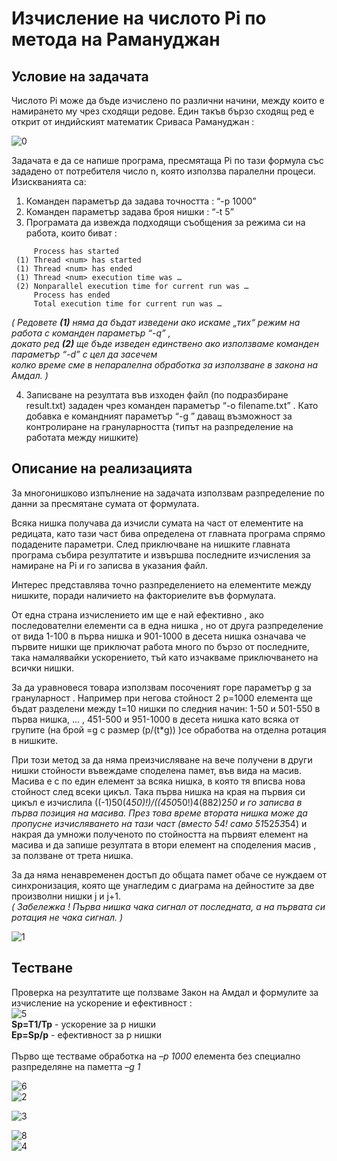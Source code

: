 # Изчисление на числото Pi по метода на Рамануджан
 
## Условие на задачата
Числото Pi може да бъде изчислено по различни начини, между които е намирането му чрез  сходящи редове. Един такъв бързо сходящ ред  е открит от индийският математик Сриваса Рамануджан :

![0](https://user-images.githubusercontent.com/89635038/131673611-b240f214-50c9-4250-b645-ef080873faf3.png)

Задачата е да се напише програма, пресмятаща Pi по тази формула със зададено от потребителя число n, която използва паралелни процеси.<br>
Изискванията са:
1. Команден параметър да задава точността :  “-p 1000”
2. Команден параметър задава броя нишки : “-t 5”
3. Програмата да извежда подходящи съобщения за режима си на работа, които биват :
```
     Process has started
 (1) Thread <num> has started
 (1) Thread <num> has ended 
 (1) Thread <num> execution time was …
 (2) Nonparallel execution time for current run was …
     Process has ended
     Total execution time for current run was …
```
*(  Редовете **(1)** няма да бъдат изведени ако искаме „тих“ режим на работа с команден параметър  “-q” ,<br>
докато ред  **(2)** ще бъде изведен единствено ако използваме команден параметър “-d” с цел да засечем <br>
колко време сме в непаралелна обработка за използване в закона на Амдал. )*<br>

4. Записване на резултата във изходен файл (по подразбиране result.txt) зададен чрез команден параметър “-o filename.txt” .
Като добавка е командният параметър “-g <number>” даващ възможност за контролиране на грануларността (типът на разпределение на работата между нишките)

## Описание на реализацията
За многонишково изпълнение на задачата използвам разпределение по данни за пресмятане сумата от формулата. <br>
 
Всяка нишка получава да изчисли сумата на част от елементите на редицата, като тази част бива определена от главната програма спрямо подадените параметри. След приключване на нишките главната програма събира резултатите и извършва последните изчисления за намиране на Pi и го записва в указания файл.<br>
 
Интерес представлява точно разпределението на елементите между нишките, поради наличието на факториелите във формулата.<br>
 
От една страна изчислението им ще е най ефективно , ако последователни елементи са в една нишка , но от друга разпределение от вида 1-100 в първа нишка и 901-1000 в десета нишка означава че първите нишки ще приключат работа много по бързо от последните, така намалявайки ускорението, тъй като изчакваме приключването на всички нишки.<br>
 
За да уравновеся товара използвам посоченият горе параметър g за грануларност . Например при негова стойност 2  p=1000 елемента ще бъдат разделени между t=10 нишки по следния начин: 1-50 и 501-550 в първа нишка, … , 451-500 и 951-1000 в десета нишка  като всяка от групите (на брой =g с размер (p/(t*g)) )се обработва на отделна ротация в нишките.<br> 
 
При този метод за да няма преизчисляване на вече получени в други нишки стойности въвеждаме споделена памет, във вида на масив.    Масива е с по един елемент за всяка нишка, в която тя вписва нова стойност след всеки цикъл. Така първа нишка на края на първия си цикъл е изчислила    ((-1)50(4*50)!)/((450*50!)4(882)2*50 и го записва в първа позиция на масива. През това време втората нишка може да пропусне изчисляването на тази част (вместо 54! само 51*52*53*54) и накрая да умножи полученото по стойността на първият елемент на масива и да запише резултата в втори елемент на споделения масив , за ползване от трета нишка.<br>
 
За да няма ненавременен достъп до общата памет обаче се нуждаем от синхронизация, която ще унагледим с диаграма на дейностите за две произволни нишки j и  j+1. <br>
*( Забележка ! Първа нишка  чака сигнал от последната, а на първата си ротация не чака сигнал. )*

![1](https://user-images.githubusercontent.com/89635038/131673621-c81938f7-7d28-4446-98d5-a36635385dce.png)
 
## Тестване
Проверка на резултатите ще ползваме Закон на Амдал и формулите за изчисление на ускорение и ефективност :<br>
![5](https://user-images.githubusercontent.com/89635038/131675911-76f86bad-4313-4c17-88d5-4fb573c92c7f.png)<br>
**Sp=T1/Tp**   - ускорение за р нишки <br>
**Ep=Sp/p**    - ефективност за р нишки<br>
<br> 
Първо ще тестваме обработка на *–р 1000* елемента без специално разпределяне на паметта *–g 1*<br>
 
![6](https://user-images.githubusercontent.com/89635038/131676491-29ac3a6f-3bcf-417f-8135-a215acc5bb77.png)<br>
![2](https://user-images.githubusercontent.com/89635038/131673633-cca89b47-b8f0-48d0-bc62-85b961041b31.png)
 
![3](https://user-images.githubusercontent.com/89635038/131673648-64a4185f-4333-45ff-8415-c270486f495d.png)
 
![8](https://user-images.githubusercontent.com/89635038/131676504-519e049c-20ba-4166-bc13-20c76662802b.png)<br>
![4](https://user-images.githubusercontent.com/89635038/131673653-71e4ebc5-06f6-4934-aea9-3177bd2454b0.png)
